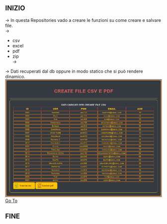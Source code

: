 
## INIZIO ##

-> In questa Repositories vado a creare le funzioni su come creare e salvare file.<br />
-> <ul>
  <li>csv</li>
  <li>excel</lI>
  <li>pdf</li>
  <li>zip</li>
-> </ul>
-> Dati recuperati dal db oppure in modo statico che si può rendere dinamico.

<img src="img/Preview.png" alt="Sorry, not image" />
<a href="https://ivanpierdeveloper.github.io/create-file/" target="_blank">Go To</a>

## FINE ##


